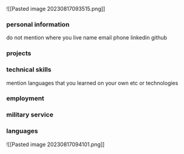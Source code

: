 ![[Pasted image 20230817093515.png]]
### personal information
do not mention where you live
name 
email
phone
linkedin
github


### projects


### technical skills
mention languages that you learned on your own etc
or technologies

### employment

### military service

### languages

![[Pasted image 20230817094101.png]]
